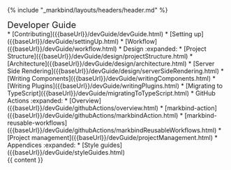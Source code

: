 {% include "_markbind/layouts/headers/header.md" %}

<div id="flex-body">
  <nav id="site-nav">
    <div class="site-nav-top">
      <div class="fw-bold mb-2" style="font-size: 1.25rem;">Developer Guide</div>
    </div>
    <div class="nav-component slim-scroll">
      <site-nav>
* [Contributing]({{baseUrl}}/devGuide/devGuide.html)
* [Setting up]({{baseUrl}}/devGuide/settingUp.html)
* [Workflow]({{baseUrl}}/devGuide/workflow.html)
* Design :expanded:
  * [Project Structure]({{baseUrl}}/devGuide/design/projectStructure.html)
  * [Architecture]({{baseUrl}}/devGuide/design/architecture.html)
  * [Server Side Rendering]({{baseUrl}}/devGuide/design/serverSideRendering.html)
* [Writing Components]({{baseUrl}}/devGuide/writingComponents.html)
* [Writing Plugins]({{baseUrl}}/devGuide/writingPlugins.html)
* [Migrating to TypeScript]({{baseUrl}}/devGuide/migratingToTypeScript.html)
* GitHub Actions :expanded:
  * [Overview]({{baseUrl}}/devGuide/githubActions/overview.html)
  * [markbind-action]({{baseUrl}}/devGuide/githubActions/markbindAction.html)
  * [markbind-reusable-workflows]({{baseUrl}}/devGuide/githubActions/markbindReusableWorkflows.html)
* [Project management]({{baseUrl}}/devGuide/projectManagement.html)
* Appendices :expanded:
  * [Style guides]({{baseUrl}}/devGuide/styleGuides.html)
      </site-nav>
    </div>
  </nav>
  <div id="content-wrapper">
    {{ content }}
  </div>
  <nav id="page-nav">
    <div class="nav-component slim-scroll">
      <page-nav />
    </div>
  </nav>
</div>

<include src="footers/footer.md" />

